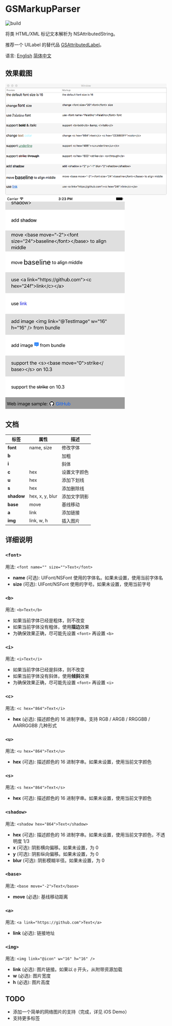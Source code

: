 # GSMarkupParser

![build](https://travis-ci.org/geansea/GSMarkupParser.svg?branch=master)

将类 HTML/XML 标记文本解析为 NSAttributedString。

推荐一个 UILabel 的替代品 [GSAttributedLabel](https://github.com/geansea/GSAttributedLabel)。

语言: [English](./README.md) [简体中文](./README.chs.md)

## 效果截图

![macOS](./Screenshots/macOS.png)
![iOS](./Screenshots/iOS.png)

## 文档

标签       | 属性            | 描述
---------- | --------------- | ----------------------------------
**font**   | name, size      | 修改字体
**b**      |                 | 加粗
**i**      |                 | 斜体
**c**      | hex             | 设置文字颜色
**u**      | hex             | 添加下划线
**s**      | hex             | 添加删除线
**shadow** | hex, x, y, blur | 添加文字阴影
**base**   | move            | 基线移动
**a**      | link            | 添加链接
**img**    | link, w, h      | 插入图片

## 详细说明

### `<font>`

用法: `<font name="" size="">Text</font>`

* **name** (可选): UIFont/NSFont 使用的字体名。如果未设置，使用当前字体名
* **size** (可选): UIFont/NSFont 使用的字号。如果未设置，使用当前字号

### `<b>`

用法: `<b>Text</b>`

* 如果当前字体已经是粗体，则不改变
* 如果当前字体没有粗体，使用**描边**效果
* 为确保效果正确，尽可能先设置 `<font>` 再设置 `<b>`

### `<i>`

用法: `<i>Text</i>`

* 如果当前字体已经是斜体，则不改变
* 如果当前字体没有斜体，使用**倾斜**效果
* 为确保效果正确，尽可能先设置 `<font>` 再设置 `<i>`

### `<c>`

用法: `<c hex="864">Text</i>`

* **hex** (必选): 描述颜色的 16 进制字串。支持 RGB / ARGB / RRGGBB / AARRGGBB 几种形式

### `<u>`

用法: `<u hex="864">Text</u>`

* **hex** (可选): 描述颜色的 16 进制字串。如果未设置，使用当前文字颜色

### `<s>`

用法: `<s hex="864">Text</s>`

* **hex** (可选): 描述颜色的 16 进制字串。如果未设置，使用当前文字颜色

### `<shadow>`

用法: `<shadow hex="864">Text</shadow>`

* **hex** (可选): 描述颜色的 16 进制字串。如果未设置，使用当前文字颜色，不透明度 1/3
* **x** (可选): 阴影横向偏移。如果未设置，为 0
* **y** (可选): 阴影纵向偏移。如果未设置，为 0
* **blur** (可选): 阴影模糊半径。如果未设置，为 0

### `<base>`

用法: `<base move="-2">Text</base>`

* **move** (必选): 基线移动距离

### `<a>`

用法: `<a link="https://github.com">Text</a>`

* **link** (必选): 链接地址

### `<img>`

用法: `<img link="@icon" w="16" h="16" />`

* **link** (必选): 图片链接。如果以 `@` 开头，从附带资源加载
* **w** (必选): 图片宽度
* **h** (必选): 图片高度

## TODO

* 添加一个简单的网络图片的支持（完成，详见 iOS Demo）
* 支持更多标签
